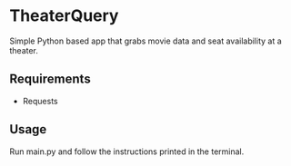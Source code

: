 # TheaterQuery
Simple Python based app that grabs movie data and seat availability at a theater.
## Requirements
 - Requests
## Usage
Run main.py and follow the instructions printed in the terminal.

